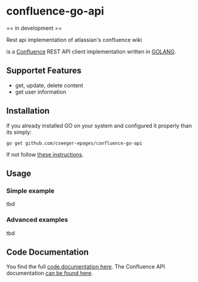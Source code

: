 # confluence-go-api

== in development ==

Rest api implementation of atlassian's confluence wiki

is a [Confluence](https://www.atlassian.com/software/confluence) REST API client implementation written in [GOLANG](https://golang.org).

## Supportet Features

- get, update, delete content
- get user information

## Installation

If you already installed GO on your system and configured it properly than its simply:

```
go get github.com/cseeger-epages/confluence-go-api
```

If not follow [these instructions](https://nats.io/documentation/tutorials/go-install/).

## Usage

### Simple example

tbd

### Advanced examples

tbd

## Code Documentation

You find the full [code documentation here](https://godoc.org/github.com/cseeger-epages/confluence-go-api).
The Confluence API documentation [can be found here](https://docs.atlassian.com/ConfluenceServer/rest/6.9.1/).
